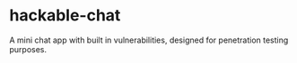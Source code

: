 # hackable-chat
A mini chat app with built in vulnerabilities, designed for penetration testing purposes.
